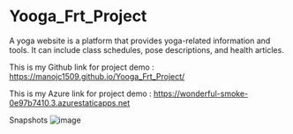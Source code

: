 # Yooga_Frt_Project
A yoga website is a platform that provides yoga-related information and tools. It can include class schedules, pose descriptions, and health articles.

This is my Github link for project demo : https://manojc1509.github.io/Yooga_Frt_Project/

This is my Azure link for project demo : https://wonderful-smoke-0e97b7410.3.azurestaticapps.net

Snapshots
![image](https://user-images.githubusercontent.com/104071623/234781748-a46f420a-a735-41c8-a854-e16d4a47aaeb.png)
